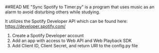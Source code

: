 ##READ ME
"Sync Spotify to Timer.py" is a program that uses music as an alarm to avoid disturbing others while studying. 

It utilizes the Spotify Developer API which can be found here: https://developer.spotify.com/

1. Create a Spotify Developer account
2. Add an app with access to Web API and Web Playback SDK
3. Add Client ID, Client Secret, and return URI to the config.py file

